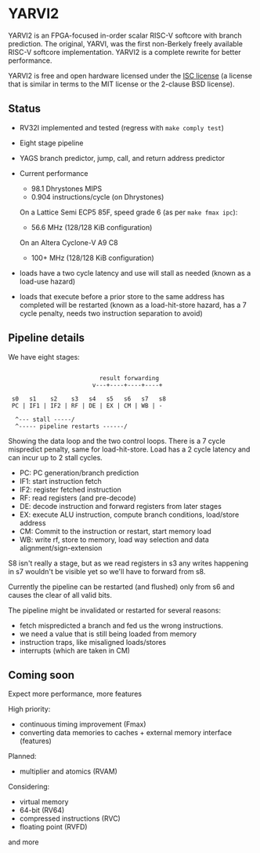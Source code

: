 # YARVI2

YARVI2 is an FPGA-focused in-order scalar RISC-V softcore with branch
prediction.  The original, YARVI, was the first non-Berkely freely
available RISC-V softcore implementation.  YARVI2 is a complete
rewrite for better performance.

YARVI2 is free and open hardware licensed under the
[ISC license](http://en.wikipedia.org/wiki/ISC_license)
(a license that is similar in terms to the MIT license or the 2-clause
BSD license).


## Status

- RV32I implemented and tested (regress with `make comply test`)

- Eight stage pipeline

- YAGS branch predictor, jump, call, and return address predictor

- Current performance

   - 98.1 Dhrystones MIPS
   - 0.904 instructions/cycle (on Dhrystones)

   On a Lattice Semi ECP5 85F, speed grade 6 (as per `make fmax ipc`):
   - 56.6 MHz (128/128 KiB configuration)

   On an Altera Cyclone-V A9 C8
   - 100+ MHz (128/128 KiB configuration)

- loads have a two cycle latency and use will stall as needed (known
  as a load-use hazard)

- loads that execute before a prior store to the same address has
  completed will be restarted (known as a load-hit-store hazard, has a
  7 cycle penalty, needs two instruction separation to avoid)

## Pipeline details

We have eight stages:
```

                          result forwarding
                        v---+----+----+----+

 s0   s1    s2    s3   s4   s5   s6   s7   s8
 PC | IF1 | IF2 | RF | DE | EX | CM | WB | -

  ^--- stall -----/
  ^----- pipeline restarts ------/
```

Showing the data loop and the two control loops.  There is a 7 cycle
mispredict penalty, same for load-hit-store.  Load has a 2 cycle
latency and can incur up to 2 stall cycles.

- PC: PC generation/branch prediction
- IF1: start instruction fetch
- IF2: register fetched instruction
- RF: read registers (and pre-decode)
- DE: decode instruction and forward registers from later stages
- EX: execute ALU instruction, compute branch conditions, load/store address
- CM: Commit to the instruction or restart, start memory load
- WB: write rf, store to memory,
    load way selection and data alignment/sign-extension

S8 isn't really a stage, but as we read registers in s3 any writes
happening in s7 wouldn't be visible yet so we'll have to forward from
s8.

Currently the pipeline can be restarted (and flushed) only from s6 and
causes the clear of all valid bits.

The pipeline might be invalidated or restarted for several reasons:
 - fetch mispredicted a branch and fed us the wrong instructions.
 - we need a value that is still being loaded from memory
 - instruction traps, like misaligned loads/stores
 - interrupts (which are taken in CM)

## Coming soon

Expect more performance, more features

High priority:
- continuous timing improvement (Fmax)
- converting data memories to caches + external memory interface (features)

Planned:
- multiplier and atomics (RVAM)

Considering:
- virtual memory
- 64-bit (RV64)
- compressed instructions (RVC)
- floating point (RVFD)

and more
